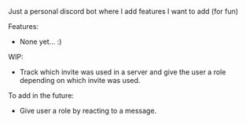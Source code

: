 Just a personal discord bot where I add features I want to add (for fun)

Features:
* None yet... :)

WIP:
* Track which invite was used in a server and give the user a role depending on which invite was used.

To add in the future:
* Give user a role by reacting to a message.

